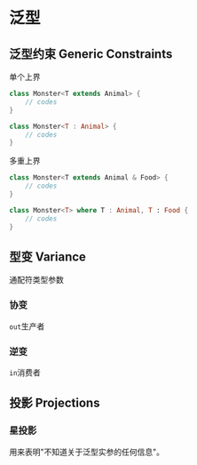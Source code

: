 # 泛型

## 泛型约束 Generic Constraints

单个上界

```java
class Monster<T extends Animal> {
    // codes
}
```

```kotlin
class Monster<T : Animal> {
    // codes
}
```

多重上界

```java
class Monster<T extends Animal & Food> {
    // codes
}
```

```kotlin
class Monster<T> where T : Animal, T : Food {
    // codes
}
```

## 型变 Variance

通配符类型参数

### 协变

`out`生产者

### 逆变

`in`消费者


## 投影 Projections

### 星投影

用来表明"不知道关于泛型实参的任何信息"。

